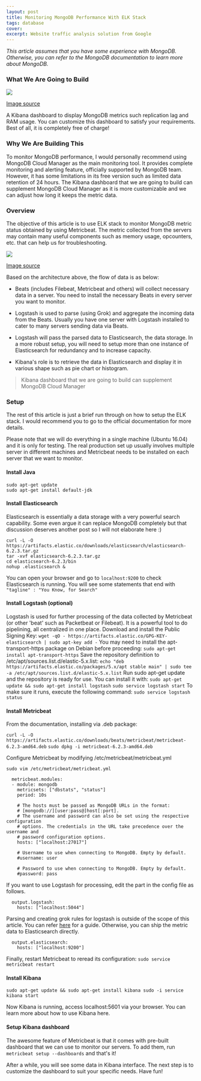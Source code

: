 ```yaml
---
layout: post
title: Monitoring MongoDB Performance With ELK Stack
tags: database
cover: 
excerpt: Website traffic analysis solution from Google
---
```


*This article assumes that you have some experience with MongoDB. Otherwise, you can refer to the MongoDB documentation to learn more about MongoDB.*

### What We Are Going to Build

![](https://www.elastic.co/guide/en/beats/metricbeat/current/images/metricbeat_system_dashboard.png)

[Image source](https://www.elastic.co/guide/en/beats/metricbeat/current/images/metricbeat_system_dashboard.png)

A Kibana dashboard to display MongoDB metrics such replication lag and RAM usage. You can customize this dashboard to satisfy your requirements. Best of all, it is completely free of charge!

### Why We Are Building This
To monitor MongoDB performance, I would personally recommend using MongoDB Cloud Manager as the main monitoring tool. It provides complete monitoring and alerting feature, officially supported by MongoDB team. However, it has some limitations in its free version such as limited data retention of 24 hours. The Kibana dashboard that we are going to build can supplement MongoDB Cloud Manager as it is more customizable and we can adjust how long it keeps the metric data.

### Overview
The objective of this article is to use ELK stack to monitor MongoDB metric status obtained by using Metricbeat. The metric collected from the servers may contain many useful components such as memory usage, opcounters, etc. that can help us for troubleshooting.

![](https://logz.io/wp-content/uploads/2018/08/image21-1024x328.png)

[Image source](https://logz.io/wp-content/uploads/2018/08/image21-1024x328.png)

Based on the architecture above, the flow of data is as below:

- Beats (includes Filebeat, Metricbeat and others) will collect necessary data in a server. You need to install the necessary Beats in every server you want to monitor.

- Logstash is used to parse (using Grok) and aggregate the incoming data from the Beats. Usually you have one server with Logstash installed to cater to many servers sending data via Beats.

- Logstash will pass the parsed data to Elasticsearch, the data storage. In a more robust setup, you will need to setup more than one instance of Elasticsearch for redundancy and to increase capacity.

- Kibana's role is to retrieve the data in Elasticsearch and display it in various shape such as pie chart or histogram.

> Kibana dashboard that we are going to build can supplement MongoDB Cloud Manager

### Setup
The rest of this article is just a brief run through on how to setup the ELK stack. I would recommend you to go to the official documentation for more details.

Please note that we will do everything in a single machine (Ubuntu 16.04) and it is only for testing. The real production set up usually involves multiple server in different machines and Metricbeat needs to be installed on each server that we want to monitor.

#### Install Java
```
sudo apt-get update
sudo apt-get install default-jdk
```

#### Install Elasticsearch
Elasticsearch is essentially a data storage with a very powerful search capability. Some even argue it can replace MongoDB completely but that discussion deserves another post so I will not elaborate here :)
```
curl -L -O https://artifacts.elastic.co/downloads/elasticsearch/elasticsearch-6.2.3.tar.gz
tar -xvf elasticsearch-6.2.3.tar.gz
cd elasticsearch-6.2.3/bin
nohup .elasticsearch &
```

You can open your browser and go to `localhost:9200` to check Elasticsearch is running. You will see some statements that end with `"tagline" : "You Know, for Search"`

#### Install Logstash (optional)
Logstash is used for further processing of the data collected by Metricbeat (or other 'beat' such as Packetbeat or Filebeat). It is a powerful tool to do pipelining, all centralized in one place.
Download and install the Public Signing Key:
`wget -qO - https://artifacts.elastic.co/GPG-KEY-elasticsearch | sudo apt-key add -`
You may need to install the apt-transport-https package on Debian before proceeding:
`sudo apt-get install apt-transport-https`
Save the repository definition to /etc/apt/sources.list.d/elastic-5.x.list:
`echo "deb https://artifacts.elastic.co/packages/5.x/apt stable main" | sudo tee -a /etc/apt/sources.list.d/elastic-5.x.list`
Run sudo apt-get update and the repository is ready for use. You can install it with:
`sudo apt-get update && sudo apt-get install logstash`
`sudo service logstash start`
To make sure it runs, execute the following command:
`sudo service logstash status`

#### Install Metricbeat
From the documentation, installing via .deb package:

`curl -L -O https://artifacts.elastic.co/downloads/beats/metricbeat/metricbeat-6.2.3-amd64.deb`
`sudo dpkg -i metricbeat-6.2.3-amd64.deb`

Configure Metricbeat by modifying /etc/metricbeat/metricbeat.yml

`sudo vim /etc/metricbeat/metricbeat.yml`

```
  metricbeat.modules:
  - module: mongodb
    metricsets: ["dbstats", "status"]
    period: 10s
  
    # The hosts must be passed as MongoDB URLs in the format:
    # [mongodb://][user:pass@]host[:port].
    # The username and password can also be set using the respective configuration
    # options. The credentials in the URL take precedence over the username and
    # password configuration options.
    hosts: ["localhost:27017"]
  
    # Username to use when connecting to MongoDB. Empty by default.
    #username: user
  
    # Password to use when connecting to MongoDB. Empty by default.
    #password: pass
```

If you want to use Logstash for processing, edit the part in the config file as follows.

```
  output.logstash:
    hosts: ["localhost:5044"]
```

Parsing and creating grok rules for logstash is outside of the scope of this article. You can refer [here]("https://logz.io/blog/logstash-grok/) for a guide.
Otherwise, you can ship the metric data to Elasticsearch directly.
```
  output.elasticsearch:
    hosts: ["localhost:9200"]
```

Finally, restart Metricbeat to reread its configuration: `sudo service metricbeat restart`

#### Install Kibana

`sudo apt-get update && sudo apt-get install kibana sudo -i service kibana start`

Now Kibana is running, access localhost:5601 via your browser. You can learn more about how to use Kibana here.

#### Setup Kibana dashboard
The awesome feature of Metricbeat is that it comes with pre-built dashboard that we can use to monitor our servers. To add them, run `metricbeat setup --dashboards` and that's it!

After a while, you will see some data in Kibana interface. The next step is to customize the dashboard to suit your specific needs. Have fun!
